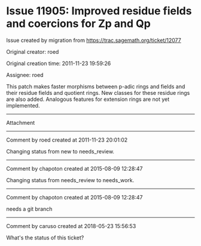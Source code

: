 # Issue 11905: Improved residue fields and coercions for Zp and Qp

Issue created by migration from https://trac.sagemath.org/ticket/12077

Original creator: roed

Original creation time: 2011-11-23 19:59:26

Assignee: roed

This patch makes faster morphisms between p-adic rings and fields and their residue fields and quotient rings.  New classes for these residue rings are also added.  Analogous features for extension rings are not yet implemented.


---

Attachment


---

Comment by roed created at 2011-11-23 20:01:02

Changing status from new to needs_review.


---

Comment by chapoton created at 2015-08-09 12:28:47

Changing status from needs_review to needs_work.


---

Comment by chapoton created at 2015-08-09 12:28:47

needs a git branch


---

Comment by caruso created at 2018-05-23 15:56:53

What's the status of this ticket?
